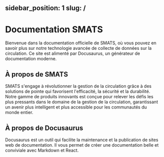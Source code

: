 sidebar_position: 1
slug: /
---

# Documentation SMATS

Bienvenue dans la documentation officielle de SMATS, où vous pouvez en savoir plus sur notre technologie avancée de collecte de données sur la circulation. Ce site est alimenté par Docusaurus, un générateur de documentation moderne.

## À propos de SMATS

SMATS s'engage à révolutionner la gestion de la circulation grâce à des solutions de pointe qui favorisent l'efficacité, la sécurité et la durabilité. Notre gamme de produits innovants est conçue pour relever les défis les plus pressants dans le domaine de la gestion de la circulation, garantissant un avenir plus intelligent et plus accessible pour les communautés du monde entier.

## À propos de Docusaurus

Docusaurus est un outil qui facilite la maintenance et la publication de sites web de documentation. Il vous permet de créer une documentation belle et conviviale avec Markdown et React.
